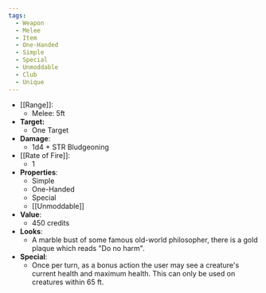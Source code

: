 ```yaml
---
tags:
  - Weapon
  - Melee
  - Item
  - One-Handed
  - Simple
  - Special
  - Unmoddable
  - Club
  - Unique
---
```

- [[Range]]:
	- Melee: 5ft
- **Target:**
	- One Target
- **Damage**:
	- 1d4 + STR Bludgeoning
- [[Rate of Fire]]:
	- 1
- **Properties**:
	- Simple
	- One-Handed
	- Special
	- [[Unmoddable]]
- **Value**:
	- 450 credits
- **Looks**:
	- A marble bust of some famous old-world philosopher, there is a gold plaque which reads "Do no harm".
- **Special**:
	- Once per turn, as a bonus action the user may see a creature's current health and maximum health. This can only be used on creatures within 65 ft.
